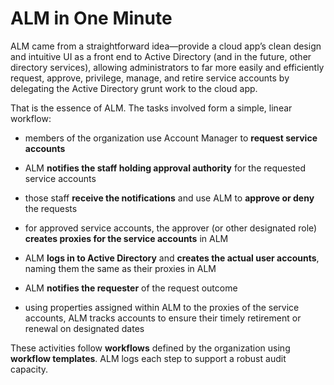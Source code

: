 ﻿[title]: # (ALM in One Minute)
[tags]: # (Account  Manager,ALM,)
[priority]: # (3000)

# ALM in One Minute

ALM came from a straightforward idea—provide a cloud app’s clean design and intuitive UI as a front end to Active Directory (and in the future, other directory services), allowing administrators to far more easily and efficiently request, approve, privilege, manage, and retire service accounts by delegating the Active Directory grunt work to the cloud app.

That is the essence of ALM. The tasks involved form a simple, linear workflow:

* members of the organization use Account  Manager to **request service accounts**

* ALM **notifies the staff holding approval authority** for the requested service accounts

* those staff **receive the notifications** and use ALM to **approve or deny** the requests

* for approved service accounts, the approver (or other designated role) **creates proxies for the service accounts** in ALM

* ALM **logs in to Active Directory** and **creates the actual user accounts**, naming them the same as their proxies in ALM

* ALM **notifies the requester** of the request outcome

* using properties assigned within ALM to the proxies of the service accounts, ALM tracks accounts to ensure their timely retirement or renewal on designated dates

These activities follow **workflows** defined by the organization using **workflow templates**. ALM logs each step to support a robust audit capacity.


 

